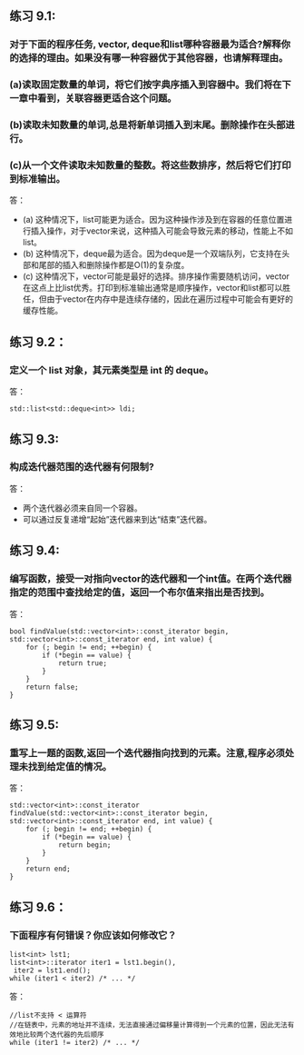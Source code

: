 ## 练习 9.1:
### 对于下面的程序任务, vector, deque和list哪种容器最为适合?解释你的选择的理由。如果没有哪一种容器优于其他容器，也请解释理由。
### (a)读取固定数量的单词，将它们按字典序插入到容器中。我们将在下一章中看到，关联容器更适合这个问题。
### (b)读取未知数量的单词,总是将新单词插入到末尾。删除操作在头部进行。
### (c)从一个文件读取未知数量的整数。将这些数排序，然后将它们打印到标准输出。
答：
* (a) 这种情况下，list可能更为适合。因为这种操作涉及到在容器的任意位置进行插入操作，对于vector来说，这种插入可能会导致元素的移动，性能上不如list。
* (b) 这种情况下，deque最为适合。因为deque是一个双端队列，它支持在头部和尾部的插入和删除操作都是O(1)的复杂度。
* (c) 这种情况下，vector可能是最好的选择。排序操作需要随机访问，vector在这点上比list优秀。打印到标准输出通常是顺序操作，vector和list都可以胜任，但由于vector在内存中是连续存储的，因此在遍历过程中可能会有更好的缓存性能。
## 练习 9.2：
### 定义一个 list 对象，其元素类型是 int 的 deque。
答：
```
std::list<std::deque<int>> ldi;
```
## 练习 9.3:
### 构成迭代器范围的迭代器有何限制?
答：
* 两个迭代器必须来自同一个容器。
* 可以通过反复递增“起始”迭代器来到达“结束”迭代器。
## 练习 9.4:
### 编写函数，接受一对指向vector<int>的迭代器和一个int值。在两个迭代器指定的范围中查找给定的值，返回一个布尔值来指出是否找到。
答：
```
bool findValue(std::vector<int>::const_iterator begin, std::vector<int>::const_iterator end, int value) {
	for (; begin != end; ++begin) {
		if (*begin == value) {
			return true;
		}
	}
	return false;
}
```
## 练习 9.5:
### 重写上一题的函数,返回一个迭代器指向找到的元素。注意,程序必须处理未找到给定值的情况。
答：
```
std::vector<int>::const_iterator findValue(std::vector<int>::const_iterator begin, std::vector<int>::const_iterator end, int value) {
	for (; begin != end; ++begin) {
		if (*begin == value) {
			return begin;
		}
	}
	return end;
}
```
## 练习 9.6：
### 下面程序有何错误？你应该如何修改它？
```
list<int> lst1;
list<int>::iterator iter1 = lst1.begin(),
 iter2 = lst1.end();
while (iter1 < iter2) /* ... */
```
答：
```
//list不支持 < 运算符
//在链表中，元素的地址并不连续，无法直接通过偏移量计算得到一个元素的位置，因此无法有效地比较两个迭代器的先后顺序
while (iter1 != iter2) /* ... */
```

